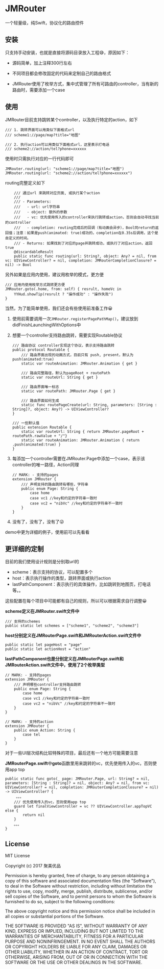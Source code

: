 # JMRouter
一个轻量级，纯Swift，协议化的路由控件

## 安装

只支持手动安装，也就是直接将源码目录放入工程😅，原因如下：

- 源码简单，加上注释300行左右


- 不同项目都会修改固定的代码来定制自己的路由格式


- JMRouter使用了枚举方式，集中式管理了所有可路由的controller，当有新的路由时，需要添加一个case

## 使用

JMRouter目前支持跳转某个controller，以及执行特定的action，如下

```
/// 1. 跳转界面可以用类似下面格式url
/// scheme1://page/map?title="地图"

/// 2. 执行action可以用类似下面格式url，这里表示打电话
/// scheme2://action/tel?phone=xxxxxx
```

使用时只需执行对应的一行代码即可

```
JMRouter.routing(url: "scheme1://page/map?title="地图")
JMRouter.routing(url: "scheme2://action/tel?phone=xxxxxx")
```

routing完整定义如下

```
    /// 通过url 来跳转对应页面, 或执行某个action
    ///
    /// - Parameters:
    ///   - url: url字符串
    ///   - object: 额外的参数
    ///   - vc: 优先使用传入的controller来执行跳转或action，否则会自动寻找当前的controller
    ///   - completion: routing完成后的回调（有动画会异步），Bool同return的返回值；注意：如果是push(animated: true)成功的，completion在0.35s后调用，这个是自定义的时间。
    /// - Returns: 如果找到了对应的page并跳转成功，或执行了对应action，返回true
    @discardableResult
    public static func routing(url: String?, object: Any? = nil, from vc: UIViewController? = nil, completion: JMRouterCompletionClosure? = nil) -> Bool
```

另外如果是应用内使用，建议用枚举的模式，更方便

```
/// 应用内使用枚举方式跳转更方便
JMRouter.goto(.home, from: self) { resrult, homeVc in
    YYHud.showTip(resrult ? "操作成功" : "操作失败")
}
```

当然，为了能简单使用，我们还会有些使用前准备工作😀

1. 使用前需要调用一次`JMRouter.registerPagePathMap()`，建议放到didFinishLaunchingWithOptions中

2. 想要一个controller支持路由跳转，需要实现Routable协议

   ```
   /// 路由协议 controller实现这个协议，表示支持路由跳转
   public protocol Routable {
       /// 路由界面出现的动画方式，目前只有 push, present，默认为push(animated:true)
       static var routeAnimation: JMRouter.Animation { get }
       
       /// 路由完整路径，默认为pageRoot + routePath
       static var routeUrl: String { get }
       
       /// 路由界面唯一标志
       static var routePath: JMRouter.Page { get }
       
       /// 路由界面如何生成
       static func routePageCreate(url: String, parameters: [String : String]?, object: Any?) -> UIViewController?
   }

   /// 一些默认值
   public extension Routable {
       static var routeUrl: String { return JMRouter.pageRoot + routePath.rawValue + "/"}
       static var routeAnimation: JMRouter.Animation { return .push(animated:true) }
   }
   ```

3. 每添加一个controller需要在JMRouter.Page中添加一个case，表示该controller的唯一路径，Action同理

      ```
      // MARK: - 支持的pages
      extension JMRouter {
          /// 声明支持的路由跳转有哪些，字符串
          public enum Page: String {
              case home
              case vc1 //key和约定的字符串一致时
              case vc2 = "nibVc" //key和约定的字符串不一致时
          }
      }
      ```

4. 没有了，没有了，没有了😜



demo中更为详细的例子，使用前可以先看看


## 更详细的定制

目前的我们使用设计规则是分别取url的

- scheme：表示支持的协议，可以配置多个
- host：表示执行操作的类型，跳转界面或执行action
- lastPathComponent：表示执行的具体操作，比如跳转到地图页，打电话等。。

这些配置在每个项目中可能都有自己的规则，所以可以根据需求自行调整😀

**scheme定义在JMRouter.swift文件中**

```
/// 支持的schemes
public static let schemes = ["scheme1", "scheme2", "scheme3"]
```

**host分别定义在JMRouterPage.swift和JMRouterAction.swift文件中**

```
public static let pageHost = "page"
public static let actionHost = "action"
```

**lastPathComponent也是分别定义在JMRouterPage.swift和JMRouterAction.swift文件中，使用了2个枚举类型**

```
// MARK: - 支持的pages
extension JMRouter {
    /// 声明哪些controller支持路由跳转
    public enum Page: String {
        case home
        case vc1 //key和约定的字符串一致时
        case vc2 = "nibVc" //key和约定的字符串不一致时
    }
}

// MARK: - 支持的action
extension JMRouter {
    public enum Action: String {
        case tel
    }
}
```

对于一些UI层次结构比较特殊的项目，最后还有一个地方可能需要注意

**JMRouterPage.swift**中**goto**函数里用来跳转的vc，优先使用传入的vc，否则使用app top

```
public static func goto(_ page: JMRouter.Page, url: String? = nil, parameters: [String : String]? = nil, object: Any? = nil, from vc: UIViewController? = nil, completion: JMRouterCompletionClosure? = nil) -> UIViewController? {
     。。。   
	/// 优先使用传入的vc，否则使用app top
    guard let finalViewController = vc ?? UIViewController.appTopVC else {
        return nil
    }      
    。。。
}
```

## License

MIT License

Copyright (c) 2017 聚美优品

Permission is hereby granted, free of charge, to any person obtaining a copy
of this software and associated documentation files (the "Software"), to deal
in the Software without restriction, including without limitation the rights
to use, copy, modify, merge, publish, distribute, sublicense, and/or sell
copies of the Software, and to permit persons to whom the Software is
furnished to do so, subject to the following conditions:

The above copyright notice and this permission notice shall be included in all
copies or substantial portions of the Software.

THE SOFTWARE IS PROVIDED "AS IS", WITHOUT WARRANTY OF ANY KIND, EXPRESS OR
IMPLIED, INCLUDING BUT NOT LIMITED TO THE WARRANTIES OF MERCHANTABILITY,
FITNESS FOR A PARTICULAR PURPOSE AND NONINFRINGEMENT. IN NO EVENT SHALL THE
AUTHORS OR COPYRIGHT HOLDERS BE LIABLE FOR ANY CLAIM, DAMAGES OR OTHER
LIABILITY, WHETHER IN AN ACTION OF CONTRACT, TORT OR OTHERWISE, ARISING FROM,
OUT OF OR IN CONNECTION WITH THE SOFTWARE OR THE USE OR OTHER DEALINGS IN THE
SOFTWARE.

